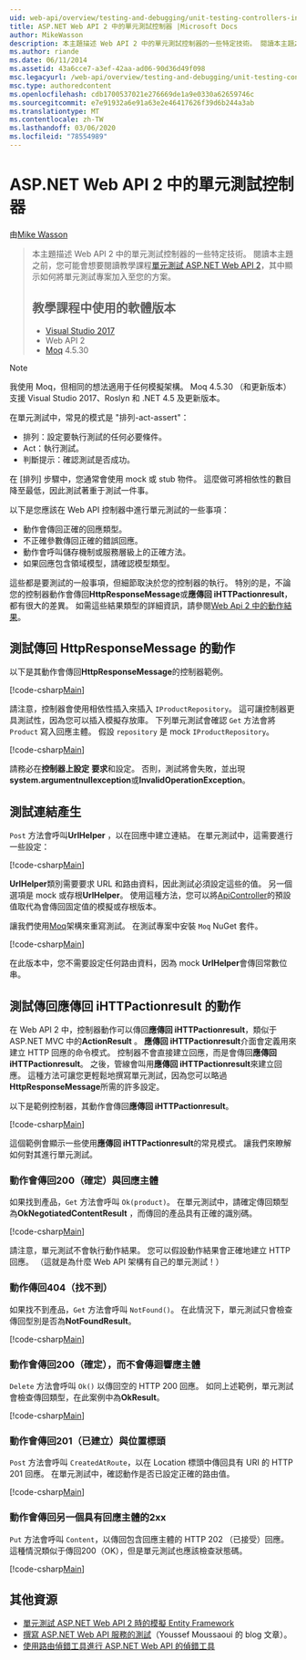 ```yaml
---
uid: web-api/overview/testing-and-debugging/unit-testing-controllers-in-web-api
title: ASP.NET Web API 2 中的單元測試控制器 |Microsoft Docs
author: MikeWasson
description: 本主題描述 Web API 2 中的單元測試控制器的一些特定技術。 閱讀本主題之前，您可能會想要閱讀教學課程單元 。
ms.author: riande
ms.date: 06/11/2014
ms.assetid: 43a6cce7-a3ef-42aa-ad06-90d36d49f098
msc.legacyurl: /web-api/overview/testing-and-debugging/unit-testing-controllers-in-web-api
msc.type: authoredcontent
ms.openlocfilehash: cdb1700537021e276669de1a9e0330a62659746c
ms.sourcegitcommit: e7e91932a6e91a63e2e46417626f39d6b244a3ab
ms.translationtype: MT
ms.contentlocale: zh-TW
ms.lasthandoff: 03/06/2020
ms.locfileid: "78554989"
---
```

# <a name="unit-testing-controllers-in-aspnet-web-api-2"></a>ASP.NET Web API 2 中的單元測試控制器

由[Mike Wasson](https://github.com/MikeWasson)

> 本主題描述 Web API 2 中的單元測試控制器的一些特定技術。 閱讀本主題之前，您可能會想要閱讀教學課程[單元測試 ASP.NET Web API 2](unit-testing-with-aspnet-web-api.md)，其中顯示如何將單元測試專案加入至您的方案。
>
> ## <a name="software-versions-used-in-the-tutorial"></a>教學課程中使用的軟體版本
>
> - [Visual Studio 2017](https://visualstudio.microsoft.com/downloads/?utm_medium=microsoft&utm_source=docs.microsoft.com&utm_campaign=button+cta&utm_content=download+vs2017)
> - Web API 2
> - [Moq](https://github.com/Moq) 4.5.30

> [!NOTE]
> 我使用 Moq，但相同的想法適用于任何模擬架構。 Moq 4.5.30 （和更新版本）支援 Visual Studio 2017、Roslyn 和 .NET 4.5 及更新版本。

在單元測試中，常見的模式是 &quot;排列-act-assert&quot;：

- 排列：設定要執行測試的任何必要條件。
- Act：執行測試。
- 判斷提示：確認測試是否成功。

在 [排列] 步驟中，您通常會使用 mock 或 stub 物件。 這麼做可將相依性的數目降至最低，因此測試著重于測試一件事。

以下是您應該在 Web API 控制器中進行單元測試的一些事項：

- 動作會傳回正確的回應類型。
- 不正確參數傳回正確的錯誤回應。
- 動作會呼叫儲存機制或服務層級上的正確方法。
- 如果回應包含領域模型，請確認模型類型。

這些都是要測試的一般事項，但細節取決於您的控制器的執行。 特別的是，不論您的控制器動作會傳回**HttpResponseMessage**或**應傳回 iHTTPactionresult**，都有很大的差異。 如需這些結果類型的詳細資訊，請參閱[Web Api 2 中的動作結果](../getting-started-with-aspnet-web-api/action-results.md)。

## <a name="testing-actions-that-return-httpresponsemessage"></a>測試傳回 HttpResponseMessage 的動作

以下是其動作會傳回**HttpResponseMessage**的控制器範例。

[!code-csharp[Main](unit-testing-controllers-in-web-api/samples/sample1.cs)]

請注意，控制器會使用相依性插入來插入 `IProductRepository`。 這可讓控制器更具測試性，因為您可以插入模擬存放庫。 下列單元測試會確認 `Get` 方法會將 `Product` 寫入回應主體。 假設 `repository` 是 mock `IProductRepository`。

[!code-csharp[Main](unit-testing-controllers-in-web-api/samples/sample2.cs)]

請務必在**控制器上設定** **要求**和設定。 否則，測試將會失敗，並出現**system.argumentnullexception**或**InvalidOperationException**。

## <a name="testing-link-generation"></a>測試連結產生

`Post` 方法會呼叫**UrlHelper** ，以在回應中建立連結。 在單元測試中，這需要進行一些設定：

[!code-csharp[Main](unit-testing-controllers-in-web-api/samples/sample3.cs)]

**UrlHelper**類別需要要求 URL 和路由資料，因此測試必須設定這些的值。 另一個選項是 mock 或存根**UrlHelper**。 使用這種方法，您可以將[ApiController](https://msdn.microsoft.com/library/system.web.http.apicontroller.url.aspx)的預設值取代為會傳回固定值的模擬或存根版本。

讓我們使用[Moq](https://github.com/Moq)架構來重寫測試。 在測試專案中安裝 `Moq` NuGet 套件。

[!code-csharp[Main](unit-testing-controllers-in-web-api/samples/sample4.cs)]

在此版本中，您不需要設定任何路由資料，因為 mock **UrlHelper**會傳回常數位串。

## <a name="testing-actions-that-return-ihttpactionresult"></a>測試傳回應傳回 iHTTPactionresult 的動作

在 Web API 2 中，控制器動作可以傳回**應傳回 iHTTPactionresult**，類似于 ASP.NET MVC 中的**ActionResult** 。 **應傳回 iHTTPactionresult**介面會定義用來建立 HTTP 回應的命令模式。 控制器不會直接建立回應，而是會傳回**應傳回 iHTTPactionresult**。 之後，管線會叫用**應傳回 iHTTPactionresult**來建立回應。 這種方法可讓您更輕鬆地撰寫單元測試，因為您可以略過**HttpResponseMessage**所需的許多設定。

以下是範例控制器，其動作會傳回**應傳回 iHTTPactionresult**。

[!code-csharp[Main](unit-testing-controllers-in-web-api/samples/sample5.cs)]

這個範例會顯示一些使用**應傳回 iHTTPactionresult**的常見模式。 讓我們來瞭解如何對其進行單元測試。

### <a name="action-returns-200-ok-with-a-response-body"></a>動作會傳回200（確定）與回應主體

如果找到產品，`Get` 方法會呼叫 `Ok(product)`。 在單元測試中，請確定傳回類型為**OkNegotiatedContentResult** ，而傳回的產品具有正確的識別碼。

[!code-csharp[Main](unit-testing-controllers-in-web-api/samples/sample6.cs)]

請注意，單元測試不會執行動作結果。 您可以假設動作結果會正確地建立 HTTP 回應。 （這就是為什麼 Web API 架構有自己的單元測試！）

### <a name="action-returns-404-not-found"></a>動作傳回404（找不到）

如果找不到產品，`Get` 方法會呼叫 `NotFound()`。 在此情況下，單元測試只會檢查傳回型別是否為**NotFoundResult**。

[!code-csharp[Main](unit-testing-controllers-in-web-api/samples/sample7.cs)]

### <a name="action-returns-200-ok-with-no-response-body"></a>動作會傳回200（確定），而不會傳迴響應主體

`Delete` 方法會呼叫 `Ok()` 以傳回空的 HTTP 200 回應。 如同上述範例，單元測試會檢查傳回類型，在此案例中為**OkResult**。

[!code-csharp[Main](unit-testing-controllers-in-web-api/samples/sample8.cs)]

### <a name="action-returns-201-created-with-a-location-header"></a>動作會傳回201（已建立）與位置標頭

`Post` 方法會呼叫 `CreatedAtRoute`，以在 Location 標頭中傳回具有 URI 的 HTTP 201 回應。 在單元測試中，確認動作是否已設定正確的路由值。

[!code-csharp[Main](unit-testing-controllers-in-web-api/samples/sample9.cs)]

### <a name="action-returns-another-2xx-with-a-response-body"></a>動作會傳回另一個具有回應主體的2xx

`Put` 方法會呼叫 `Content`，以傳回包含回應主體的 HTTP 202 （已接受）回應。 這種情況類似于傳回200（OK），但是單元測試也應該檢查狀態碼。

[!code-csharp[Main](unit-testing-controllers-in-web-api/samples/sample10.cs)]

## <a name="additional-resources"></a>其他資源

- [單元測試 ASP.NET Web API 2 時的模擬 Entity Framework](mocking-entity-framework-when-unit-testing-aspnet-web-api-2.md)
- [撰寫 ASP.NET Web API 服務的測試](https://blogs.msdn.com/b/youssefm/archive/2013/01/28/writing-tests-for-an-asp-net-webapi-service.aspx)（Youssef Moussaoui 的 blog 文章）。
- [使用路由偵錯工具進行 ASP.NET Web API 的偵錯工具](https://blogs.msdn.com/b/webdev/archive/2013/04/04/debugging-asp-net-web-api-with-route-debugger.aspx)
